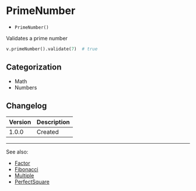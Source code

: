 # PrimeNumber

- `PrimeNumber()`

Validates a prime number

```python
v.primeNumber().validate(7)  # true
```

## Categorization

- Math
- Numbers

## Changelog

Version | Description
--------|-------------
  1.0.0 | Created

***
See also:

- [Factor](Factor.md)
- [Fibonacci](Fibonacci.md)
- [Multiple](Multiple.md)
- [PerfectSquare](PerfectSquare.md)